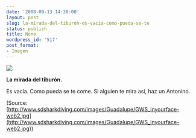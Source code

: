 ```yaml
---
date: '2008-09-13 14:38:00'
layout: post
slug: la-mirada-del-tiburon-es-vacia-como-pueda-se-te
status: publish
title: None
wordpress_id: '517'
post_format:
- Imagen
---
```


[![](http://jjdenis.files.wordpress.com/2012/04/fd9udze4sdtrqr49ovig7mgwo1_400.jpg)](http://www.sdsharkdiving.com/images/Guadalupe/GWS_inyourface-web2.jpg)

**La mirada del tiburón.**




Es vacía. Como pueda se te come. Si alguien te mira así, haz un Antonino.

(Source: [http://www.sdsharkdiving.com/images/Guadalupe/GWS_inyourface-web2.jpg](http://www.sdsharkdiving.com/images/Guadalupe/GWS_inyourface-web2.jpg))
